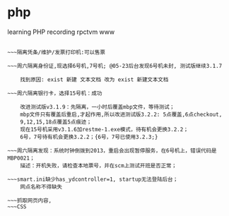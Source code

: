 # php
learning PHP
recording 
rpctvm
www

~~~5.2人工暂停服务后,第二天结果:暂停显示, 使用后台启动或恢复售票

~~~隔离凭条/维护/发票打印机:可以售票

~~~周六隔离身份证,现选择6号机,7号机; @05-23后台发现6号机未封, 测试版继续3.1.7

	找到原因: exist 新建 文本文档 改为 exist 新建文本文档

~~~周六隔离银行卡，选择15号机：成功

	改进测试版v3.1.9：先隔离，一小时后覆盖mbp文件，等待测试；
	mbp文件只有覆盖后重启,才起作用,所以改进测试版3.2.2: 5点覆盖,6点checkout,
	9,12,15,18点覆盖5点痕迹；
	现在15号机采用v3.1.6加restme-1.exe模式，待有机会更换3.2.2；
	6号，7号待有机会更换3.2.2；{6号，7号已使用3.2.3;}

~~~周六隔离发现：系统时钟倒拨到2013，重启会出现暂停服务，在6号机上，错误代码是MBP0021；
	描述：开机失败，请检查本地票号，并在scm上测试开班是否正常；

~~~smart.ini缺少has_ydcontroller=1, startup无法登陆后台；
	网点名称不得缺失

~~~抓取网页内容,
~~~CSS


